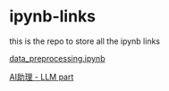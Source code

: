 # ipynb-links
this is the repo to store all the ipynb links

[data_preprocessing.ipynb](https://drive.google.com/file/d/1TuvoasLU4Oo19XZrfwGOQSQGpUcO3T4u/view?usp=sharing)

[AI助理 - LLM part](https://colab.research.google.com/drive/1VVRKW7c3797e4Tj4xBWIlZ6KQnCgbtMS)

